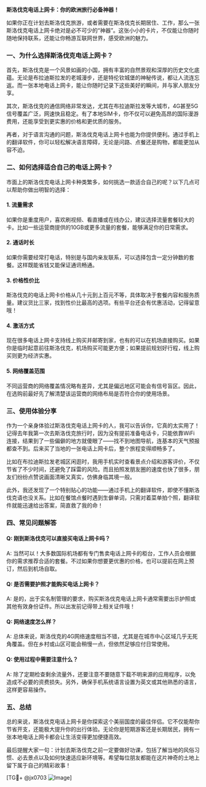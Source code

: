 **斯洛伐克电话上网卡：你的欧洲旅行必备神器！**

如果你正在计划去斯洛伐克旅游，或者需要在斯洛伐克长期居住、工作，那么一张斯洛伐克电话上网卡绝对是必不可少的“神器”。这张小小的卡片，不仅能让你随时随地保持联系，还能让你畅游互联网世界，感受欧洲的魅力。

### 一、为什么选择斯洛伐克电话上网卡？

首先，斯洛伐克是一个风景如画的小国，拥有丰富的自然景观和深厚的历史文化底蕴。无论是布拉迪斯拉发的老城漫步，还是特伦钦城堡的神秘传说，都让人流连忘返。而一张本地电话上网卡，能让你随时记录下这些美好的瞬间，并与家人朋友分享。

其次，斯洛伐克的通信网络非常发达，尤其在布拉迪斯拉发等大城市，4G甚至5G信号覆盖广泛，网速快且稳定。有了本地SIM卡，你不仅可以避免高昂的国际漫游费用，还能享受到更实惠的价格和更优质的服务。

再者，对于语言沟通的问题，斯洛伐克电话上网卡也能为你提供便利。通过手机上的翻译软件，你可以轻松解决语言障碍，无论是问路、点餐还是购物，都能更加从容不迫。

### 二、如何选择适合自己的电话上网卡？

市面上的斯洛伐克电话上网卡种类繁多，如何挑选一款适合自己的呢？以下几点可以帮助你做出明智的选择：

#### 1. **流量需求**
   如果你是重度用户，喜欢刷视频、看直播或在线办公，建议选择流量套餐较大的卡。比如一些运营商提供的10GB或更多流量的套餐，能够满足你的日常需求。

#### 2. **通话时长**
   如果你需要经常打电话，特别是与国内亲友联系，可以选择包含一定分钟数的套餐。这样既能省钱又能保证通讯畅通。

#### 3. **价格性价比**
   斯洛伐克的电话上网卡价格从几十元到上百元不等，具体取决于套餐内容和服务质量。建议货比三家，找到性价比最高的选项。有些平台还会有优惠活动，记得留意哦！

#### 4. **激活方式**
   现在很多电话上网卡支持线上购买并邮寄到家，也有的可以在机场直接购买。如果你是临时起意前往斯洛伐克，机场购买可能更方便；如果提前规划好行程，线上购买则更为经济实惠。

#### 5. **网络覆盖范围**
   不同运营商的网络覆盖情况略有差异，尤其是偏远地区可能会有信号盲区。因此，在选购前最好先了解清楚该运营商的网络布局是否符合你的使用场景。

### 三、使用体验分享

作为一个亲身体验过斯洛伐克电话上网卡的人，我可以告诉你，它真的太实用了！记得去年我第一次去斯洛伐克旅行时，因为没有提前准备电话卡，只能依靠WiFi连接，结果到了一些偏僻的地方就傻眼了——找不到地图导航，连基本的天气预报都查不到。后来买了当地的一张电话上网卡后，整个旅程变得顺畅多了。

比如在布拉迪斯拉发老城区闲逛时，我用手机实时查看景点介绍和游客评价，不仅节省了不少时间，还避免了踩雷的风险。而且拍照发朋友圈的速度也快了很多，朋友们纷纷点赞说画面清晰又真实，仿佛身临其境一般。

此外，我还发现了一个特别贴心的功能——通过手机上的翻译软件，即使不懂斯洛伐克语也没关系。比如在餐馆点餐时遇到生僻单词，只需对着菜单拍个照，翻译软件就能迅速给出答案，简直救了我的命！

### 四、常见问题解答

#### Q: 刚到斯洛伐克可以直接买电话上网卡吗？
A: 当然可以！大多数国际机场都有专门售卖电话上网卡的柜台，工作人员会根据你的需求推荐合适的套餐。不过如果你想要更优惠的价格，也可以提前在网上预订，然后到机场自取。

#### Q: 是否需要护照才能购买电话上网卡？
A: 是的，出于实名制管理的要求，购买斯洛伐克电话上网卡通常需要出示护照或其他有效身份证件。所以出发前记得带上相关证件哦！

#### Q: 网络速度怎么样？
A: 总体来说，斯洛伐克的4G网络速度相当不错，尤其是在城市中心区域几乎无死角覆盖。但在乡村或山区可能会稍慢一点，但依然足够应付日常使用。

#### Q: 使用过程中需要注意什么？
A: 除了定期检查剩余流量外，还要注意不要随意下载不明来源的应用程序，以免造成不必要的资费损失。另外，确保手机系统语言设置为英文或其他熟悉的语言，这样更容易操作。

### 五、总结

总的来说，斯洛伐克电话上网卡是你探索这个美丽国度的最佳伴侣。它不仅能帮你节省开支，还能极大提升你的出行体验。无论你是短期游客还是长期居民，拥有一张本地电话上网卡都会让生活变得更加便捷高效。

最后提醒大家一句：计划去斯洛伐克之前一定要做好功课，包括了解当地的风俗习惯、必去景点以及如何快速适应新环境等。希望每位朋友都能在这片神奇的土地上留下属于自己的精彩故事！

[TG💪+ @jx0703 ![Image](https://github.com/user-attachments/assets/dbca1d08-cadb-493c-b0ec-ad6f7a83f270)]